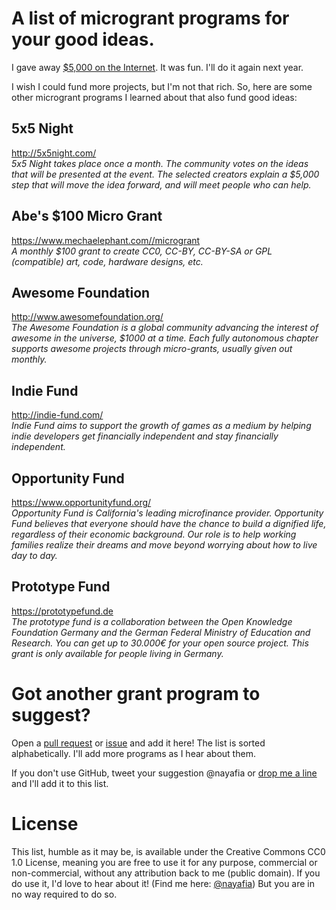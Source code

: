 # A list of microgrant programs for your good ideas.

I gave away [$5,000 on the Internet](http://heliumgrant.org). It was fun. I'll do it again next year.

I wish I could fund more projects, but I'm not that rich. So, here are some other microgrant programs I learned about that also fund good ideas:

## 5x5 Night
http://5x5night.com/ <br>
_5x5 Night takes place once a month. The community votes on the ideas that will be presented at the event. The selected creators explain a $5,000 step that will move the idea forward, and will meet people who can help._

## Abe's $100 Micro Grant
https://www.mechaelephant.com//microgrant <br>
_A monthly $100 grant to create CC0, CC-BY, CC-BY-SA or GPL (compatible) art, code, hardware designs, etc._

## Awesome Foundation
http://www.awesomefoundation.org/ <br>
_The Awesome Foundation is a global community advancing the interest of awesome in the universe, $1000 at a time. Each fully autonomous chapter supports awesome projects through micro-grants, usually given out monthly._

## Indie Fund
http://indie-fund.com/ <br>
_Indie Fund aims to support the growth of games as a medium by helping indie developers get financially independent and stay financially independent._

## Opportunity Fund
https://www.opportunityfund.org/ <br>
_Opportunity Fund is California's leading microfinance provider. Opportunity Fund believes that everyone should have the chance to build a dignified life, regardless of their economic background. Our role is to help working families realize their dreams and move beyond worrying about how to live day to day._

## Prototype Fund
https://prototypefund.de <br>
_The prototype fund is a collaboration between the Open Knowledge Foundation Germany and the German Federal Ministry of Education and Research. You can get up to 30.000€ for your open source project. This grant is only available for people living in Germany._

# Got another grant program to suggest?
Open a [pull request](https://github.com/nayafia/grant-programs/pulls) or [issue](https://github.com/nayafia/grant-programs/issues) and add it here! The list is sorted alphabetically. I'll add more programs as I hear about them.

If you don't use GitHub, tweet your suggestion @nayafia or [drop me a line](http://nadiaeghbal.com/) and I'll add it to this list.

# License
This list, humble as it may be, is available under the Creative Commons CC0 1.0 License, meaning you are free to use it for any purpose, commercial or non-commercial, without any attribution back to me (public domain). If you do use it, I'd love to hear about it! (Find me here: [@nayafia](https://twitter.com/nayafia)) But you are in no way required to do so.
